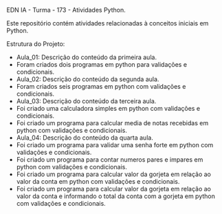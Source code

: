 EDN IA - Turma - 173 - Atividades Python.

Este repositório contém atividades relacionadas à conceitos iniciais em Python.

Estrutura do Projeto:

- Aula_01: Descrição do conteúdo da primeira aula.
- Foram criados dois programas em python para validações e condicionais.
- Aula_02: Descrição do conteúdo da segunda aula.
- Foram criados seis programas em python com validações e condicionais.
- Aula_03: Descrição do conteúdo da terceira aula.
- Foi criado uma calculadora simples em python com validações e condicionais.
- Foi criado um programa para calcular media de notas recebidas em python com validações e condicionais.
- Aula_04: Descrição do conteúdo da quarta aula.
- Foi criado um programa para validar uma senha forte em python com validações e condicionais.
- Foi criado um programa para contar numeros pares e impares em python com validações e condicionais.
- Foi criado um programa para calcular valor da gorjeta em relação ao valor da conta em python com validações e condicionais.
- Foi criado um programa para calcular valor da gorjeta em relação ao valor da conta e informando o total da conta com a gorjeta em python com validações e condicionais.


